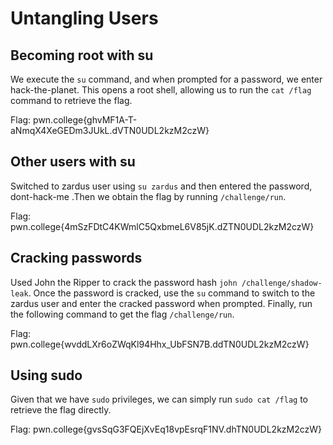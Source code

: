 # Untangling Users
## Becoming root with su
We execute the `su` command, and when prompted for a password, we enter hack-the-planet. This opens a root shell, allowing us to run the `cat /flag` command to retrieve the flag.

Flag: pwn.college{ghvMF1A-T-aNmqX4XeGEDm3JUkL.dVTN0UDL2kzM2czW}
## Other users with su
Switched to zardus user using `su zardus` and then entered the password, dont-hack-me .Then we obtain the flag by running `/challenge/run`.

Flag: pwn.college{4mSzFDtC4KWmlC5QxbmeL6V85jK.dZTN0UDL2kzM2czW}
## Cracking passwords
Used John the Ripper to crack the password hash `john /challenge/shadow-leak`. Once the password is cracked, use the `su` command to switch to the zardus user and enter the cracked password when prompted. Finally, run the following command to get the flag `/challenge/run`.

Flag: pwn.college{wvddLXr6oZWqKl94Hhx_UbFSN7B.ddTN0UDL2kzM2czW}
## Using sudo
Given that we have `sudo` privileges, we can simply run `sudo cat /flag` to retrieve the flag directly.

Flag: pwn.college{gvsSqG3FQEjXvEq18vpEsrqF1NV.dhTN0UDL2kzM2czW}
